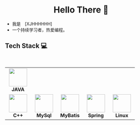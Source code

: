 <h1 align="center"> Hello There 👋 </h1>


* 我是　[XJHHHHHH]
* 一个持续学习者，热爱编程。

 
## Tech Stack :computer:

<br>
<table  width = "600px">
<tbody>
 <tr>
<td align="center" width="70px">
<div>
<img height=60px src="https://www.runoob.com/wp-content/uploads/2013/12/java.jpg"> 
</div>
<span><b><center>JAVA</center></b></span> 
</td>

<tr>
<td align="center" width="70px">
<div>
<img height=60px src="https://isocpp.org/assets/images/cpp_logo.png"> 
</div>
<span><b><center>C++</center></b></span> 
</td>

<td align="center" width="70px">
<div>
<img height=60px src="https://spring.io/images/spring-logo-9146a4d3298760c2e7e49595184e1975.svg"> 
</div>
<span><b><center>MySql</center></b></span> 
</td>

<td align="center" width="70px">
<div>
<img height=60px src="https://3.bp.blogspot.com/-HKtWXLIvvdk/T6VWCexS-qI/AAAAAAAAATo/QmRUDiFjWd0/s1600/mybatis-superbird-small.png"> 
</div>
<span><b><center>MyBatis</center></b></span> 
</td>

<td align="center" width="70px">
<div>
<img height=60px src="https://www.runoob.com/wp-content/uploads/2014/03/mysql.jpg"> 
</div>
<span><b><center>Spring</center></b></span> 
</td>

<td align="center" width="70px">
<div>
<img height=60px src="https://upload.wikimedia.org/wikipedia/commons/a/af/Tux.png"> 
</div>
<span><b><center>Linux </center></b></span> 
</td>
</tbody>
</table>
